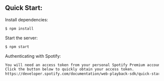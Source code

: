 
## Quick Start:

Install dependencies:

```bash
$ npm install
```

Start the server:

```bash
$ npm start
```

Authenticating with Spotify:

```bash
You will need an access token from your personal Spotify Premium account. 
Click the button below to quickly obtain your access token.
https://developer.spotify.com/documentation/web-playback-sdk/quick-start/
```

